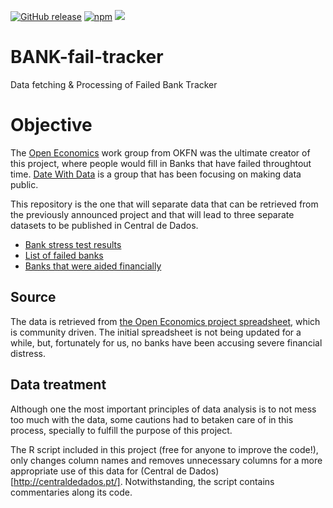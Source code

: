 [![GitHub release](https://img.shields.io/github/release/qubyte/rubidium.svg)]() [![npm](https://img.shields.io/npm/dm/localeval.svg)]() [![](https://img.shields.io/github/issues-raw/badges/shields.svg)]()

# BANK-fail-tracker
Data fetching & Processing of Failed Bank Tracker

# Objective

The [Open Economics](www.openeconomics.net) work group from OKFN was the ultimate
creator of this project, where people would fill in Banks that have failed
throughtout time.
[Date With Data](http://datewithdata.pt/) is a group that has been focusing on
making data public.

This repository is the one that will separate data that can be retrieved from
the previously announced project and that will lead to three separate datasets
to be published in Central de Dados.

 * [Bank stress test results](https://github.com/gsilvapt/bancos-testes-stress)
 * [List of failed banks](https://github.com/gsilvapt/bancos-falidos)
 * [Banks that were aided financially](https://github.com/gsilvapt/bancos-com-injecao)

## Source
The data is retrieved from  [the Open Economics project spreadsheet](https://docs.google.com/spreadsheets/d/1X35LxE2Vi7kYXlXkh_4TVnocq8AqTzdpCbaXoMjCB_8/edit#gid=0), which is community driven.
The initial spreadsheet is not being updated for a while, but, fortunately for
us, no banks have been accusing severe financial distress.

## Data treatment

Although one the most important principles of data analysis is to not mess too
much with the data, some cautions had to betaken care of in this process,
specially to fulfill the purpose of this project.

The R script included in this project (free for anyone to improve the code!),
only changes column names and removes unnecessary columns for a more appropriate
use of this data for (Central de Dados)[http://centraldedados.pt/]. Notwithstanding,
the script contains commentaries along its code.
